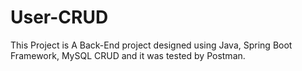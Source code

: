 # User-CRUD
This Project is A Back-End project designed using Java, Spring Boot Framework, MySQL CRUD and it was tested by Postman.
